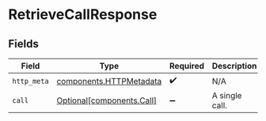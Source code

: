 # RetrieveCallResponse


## Fields

| Field                                                              | Type                                                               | Required                                                           | Description                                                        |
| ------------------------------------------------------------------ | ------------------------------------------------------------------ | ------------------------------------------------------------------ | ------------------------------------------------------------------ |
| `http_meta`                                                        | [components.HTTPMetadata](../../models/components/httpmetadata.md) | :heavy_check_mark:                                                 | N/A                                                                |
| `call`                                                             | [Optional[components.Call]](../../models/components/call.md)       | :heavy_minus_sign:                                                 | A single call.                                                     |